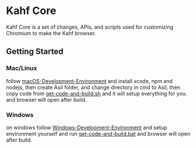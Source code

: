 # Kahf Core

Kahf Core is a set of changes, APIs, and scripts used for customizing Chromium to make the Kahf browser.

## Getting Started

### Mac/Linux
follow 
[macOS-Development-Environment](https://github.com/brave/brave-browser/wiki/macOS-Development-Environment) and install xcode, npm and nodejs, then
create Asil folder, and change directory in cmd to Asil, then copy code from
[get-code-and-build.sh](https://github.com/AsilHQ/asil-core/blob/1.62/get-code-and-build.sh)
and it will setup everything for you. and browser will open after build.


### Windows
 on windows follow 
[Windows-Development-Environment](https://github.com/brave/brave-browser/wiki/Windows-Development-Environment) and setup environment yourself and run [get-code-and-build.bat](https://github.com/AsilHQ/asil-core/blob/1.62/get-code-and-build.bat)
 and browser will open after build.

